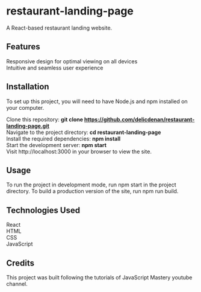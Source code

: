 # restaurant-landing-page

A React-based restaurant landing website.

## Features

Responsive design for optimal viewing on all devices  
Intuitive and seamless user experience

## Installation  

To set up this project, you will need to have Node.js and npm installed on your computer.  

Clone this repository: **git clone https://github.com/delicdenan/restaurant-landing-page.git**  
Navigate to the project directory: **cd restaurant-landing-page**  
Install the required dependencies: **npm install**  
Start the development server: **npm start**  
Visit http://localhost:3000 in your browser to view the site.  

## Usage

To run the project in development mode, run npm start in the project directory. To build a production version of the site, run npm run build.  

## Technologies Used  

React  
HTML  
CSS  
JavaScript  


## Credits  

This project was built following the tutorials of JavaScript Mastery youtube channel.  

